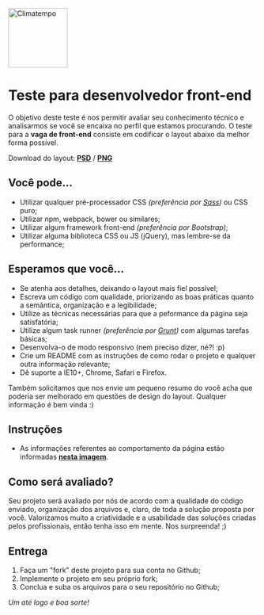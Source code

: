 <a href="http://www.climatempo.com.br">
<img src="https://www.umbler.com/assets/brand/umbler-logos/umbler-logo-light-bg.png" alt="Climatempo" width="120"/></a>

# Teste para desenvolvedor front-end

O objetivo deste teste é nos permitir avaliar seu conhecimento técnico e analisarmos se você se encaixa no perfil que estamos procurando. O teste para a **vaga de front-end** consiste em codificar o layout abaixo da melhor forma possível. 

Download do layout: **[PSD](http://static.umbler.com/news/static/frontend-challenge/layout-front-challenge.psd)** / **[PNG](http://static.umbler.com/news/static/frontend-challenge/layout-front-challenge.png)**

## Você pode...

* Utilizar qualquer pré-processador CSS _(preferência por [Sass](http://sass-lang.com))_ ou CSS puro; 
* Utilizar npm, webpack, bower ou similares;
* Utilizar algum framework front-end _(preferência por Bootstrap)_;
* Utilizar alguma biblioteca CSS ou JS (jQuery), mas lembre-se da performance;

## Esperamos que você...

* Se atenha aos detalhes, deixando o layout mais fiel possível;
* Escreva um código com qualidade, priorizando as boas práticas quanto a semântica, organização e a legibilidade;
* Utilize as técnicas necessárias para que a peformance da página seja satisfatória;
* Utilize algum task runner _(preferência por [Grunt](http://gruntjs.com))_ com algumas tarefas básicas;
* Desenvolva-o de modo responsivo (nem preciso dizer, né?! :p)
* Crie um README com as instruções de como rodar o projeto e qualquer outra informação relevante;
* Dê suporte a IE10+, Chrome, Safari e Firefox.

Também solicitamos que nos envie um pequeno resumo do você acha que poderia ser melhorado em questões de design do layout. Qualquer informação é bem vinda :)

## Instruções
* As informações referentes ao comportamento da página estão informadas **[ nesta imagem](http://static.umbler.com/news/static/frontend-challenge/layout-comportamento-front-challenge.png)**.

## Como será avaliado?

Seu projeto será avaliado por nós de acordo com a qualidade do código enviado, organização dos arquivos e, claro, de toda a solução proposta por você. Valorizamos muito a criatividade e a usabilidade das soluções criadas pelos profissionais, então tenha isso em mente. Nos surpreenda! ;)

## Entrega

1. Faça um "fork" deste projeto para sua conta no Github;
2. Implemente o projeto em seu próprio fork;
3. Conclua e suba os arquivos para o seu repositório no Github;

_Um até logo e boa sorte!_